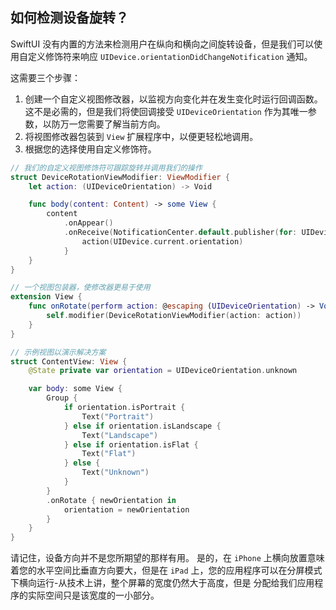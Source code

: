 如何检测设备旋转？
---

SwiftUI 没有内置的方法来检测用户在纵向和横向之间旋转设备，但是我们可以使用自定义修饰符来响应 `UIDevice.orientationDidChangeNotification` 通知。

这需要三个步骤：

1. 创建一个自定义视图修改器，以监视方向变化并在发生变化时运行回调函数。 这不是必需的，但是我们将使回调接受 `UIDeviceOrientation` 作为其唯一参数，以防万一您需要了解当前方向。
2. 将视图修改器包装到 `View` 扩展程序中，以便更轻松地调用。
3. 根据您的选择使用自定义修饰符。

```swift
// 我们的自定义视图修饰符可跟踪旋转并调用我们的操作
struct DeviceRotationViewModifier: ViewModifier {
    let action: (UIDeviceOrientation) -> Void

    func body(content: Content) -> some View {
        content
            .onAppear()
            .onReceive(NotificationCenter.default.publisher(for: UIDevice.orientationDidChangeNotification)) { _ in
                action(UIDevice.current.orientation)
            }
    }
}

// 一个视图包装器，使修改器更易于使用
extension View {
    func onRotate(perform action: @escaping (UIDeviceOrientation) -> Void) -> some View {
        self.modifier(DeviceRotationViewModifier(action: action))
    }
}

// 示例视图以演示解决方案
struct ContentView: View {
    @State private var orientation = UIDeviceOrientation.unknown

    var body: some View {
        Group {
            if orientation.isPortrait {
                Text("Portrait")
            } else if orientation.isLandscape {
                Text("Landscape")
            } else if orientation.isFlat {
                Text("Flat")
            } else {
                Text("Unknown")
            }
        }
        .onRotate { newOrientation in
            orientation = newOrientation
        }
    }
}
```

请记住，设备方向并不是您所期望的那样有用。 是的，在 `iPhone` 上横向放置意味着您的水平空间比垂直方向要大，但是在 `iPad` 上，您的应用程序可以在分屏模式下横向运行-从技术上讲，整个屏幕的宽度仍然大于高度，但是 分配给我们应用程序的实际空间只是该宽度的一小部分。